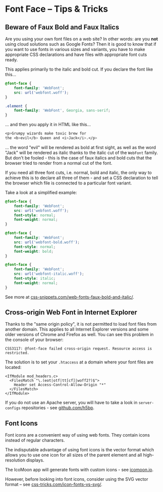 Font Face – Tips & Tricks
=========================

Beware of Faux Bold and Faux Italics
------------------------------------

Are you using your own font files on a web site? In other words: are you **not**
using cloud solutions such as Google Fonts? Then it is good to know that if you
want to use fonts in various sizes and variants, you have to make appropriate
CSS declarations and have files with appropriate font cuts ready.

This applies primarily to the italic and bold cut. If you declare the font like
this…

```css
@font-face {
    font-family: 'WebFont';
    src: url('webfont.woff');
}

.element {
    font-family: 'WebFont', Georgia, sans-serif;
}
```

… and then you apply it in HTML like this…

```css
<p>Grumpy wizards make toxic brew for 
the <b>evil</b> Queen and <i>Jack</i>.</p>
```

… the word "evil" will be rendered as bold at first sight, as well as the word
"Jack" will be rendered as italic thanks to the italic cut of the `WebFont`
family. But don't be fooled - this is the case of faux italics and bold cuts
that the browser tried to render from a normal cut of the font.

If you need all three font cuts, i.e. normal, bold and italic, the only way to
achieve this is to declare all three of them - and set a CSS declaration to tell
the browser which file is connected to a particular font variant.

Take a look at a simplified example:

```css
@font-face {
    font-family: 'WebFont';
    src: url('webfont.woff');
    font-style: normal;
    font-weight: normal;
}

@font-face {
    font-family: 'WebFont';
    src: url('webfont-bold.woff');
    font-style: normal;
    font-weight: bold;
}

@font-face {
    font-family: 'WebFont';
    src: url('webfont-italic.woff');
    font-style: italic;
    font-weight: normal;
}
```

See more at
[css-snippets.com/web-fonts-faux-bold-and-italic/](<http://css-snippets.com/web-fonts-faux-bold-and-italic/>).

Cross-origin Web Font in Internet Explorer
------------------------------------------

Thanks to the "same origin policy", it is not permitted to load font files from
another domain. This applies to all Internet Explorer versions and some older
versions of Chrome and Firefox as well. You can see this problem in the console
of your browser:

```
CSS3117: @font-face failed cross-origin request. Resource access is restricted.
```

The solution is to set your `.htaccess` at a domain where your font files are
located:

```
<IfModule mod_headers.c>
  <FilesMatch "\.(eot|otf|tt[cf]|woff2?)$">
    Header set Access-Control-Allow-Origin "*"
  </FilesMatch>
</IfModule>
```

If you do not use an Apache server, you will have to take a look in
`server-configs` repositories - see
[github.com/h5bp](<https://github.com/h5bp>).

Font Icons
----------

Font icons are a convenient way of using web fonts. They contain icons instead
of regular characters.

The indisputable advantage of using font icons is the vector format which allows
you to use one icon for all sizes of the parent element and all high-resolution
displays.

The IcoMoon app will generate fonts with custom icons - see
[icomoon.io](<http://icomoon.io>).

However, before looking into font icons, consider using the SVG vector format –
see
[css-tricks.com/icon-fonts-vs-svg/](<http://css-tricks.com/icon-fonts-vs-svg/>).
